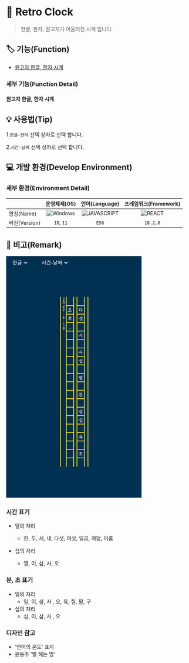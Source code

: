 # 📕 Retro Clock

> 한글, 한자, 원고지가 어울러진 시계 입니다.

## 🏷️ 기능(Function)

- [원고지 한글, 한자 시계](#원고지-한글,-한자-시계)

### 세부 기능(Function Detail)

#### 원고지 한글, 한자 시계

## 💡 사용법(Tip)

 1.`한글-한자` 선택 상자로 선택 합니다.

 2.`시간-날짜` 선택 상자로 선택 합니다.

## 💻 개발 환경(Develop Environment)

### 세부 환경(Environment Detail)

||운영체제(OS)|언어(Language)|프레임워크(Framework)|
|-|:-:|:-:|:-:|
|명칭(Name)|![Windows](https://img.shields.io/badge/Windows-0078D6?style=flat-square&logo=Windows&logoColor=white)|![JAVASCRIPT](https://img.shields.io/badge/JAVASCRIPT-F7DF1E?style=flat-square&logo=JavaScript&logoColor=black)|![REACT](https://img.shields.io/badge/REACT-61DAFB?style=flat-square&logo=React&logoColor=black)|
|버전(Version)|`10`, `11`|`ES6`|`18.2.0`|

## 📖 비고(Remark)

![대표 이미지](./img/PreView.PNG)

### 시간 표기

* 일의 자리
  * 한, 두, 세, 네, 다섯, 여섯, 일곱, 여덟, 아홉

* 십의 자리
  * 열, 이, 삼, 사, 오

### 분, 초 표기

* 일의 자리
  * 일, 이, 삼, 사 , 오, 육, 칠, 팔, 구
* 십의 자리
  * 십, 이, 삼, 사 , 오

### 디자인 참고

* '언어의 온도' 표지
* 윤동주 '별 헤는 밤'
